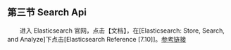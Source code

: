 ## 第三节 Search Api

&emsp;&emsp;进入 Elasticsearch 官网，点击【文档】，在[Elasticsearch: Store, Search, and Analyze]下点击[Elasticsearch Reference [7.10]]。[参考链接](https://www.elastic.co/guide/en/elasticsearch/reference/current/index.html)
